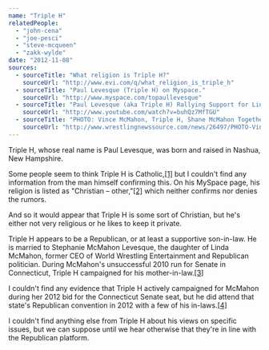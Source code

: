 ```yaml
---
name: "Triple H"
relatedPeople:
  - "john-cena"
  - "joe-pesci"
  - "steve-mcqueen"
  - "zakk-wylde"
date: "2012-11-08"
sources:
  - sourceTitle: "What religion is Triple H?"
    sourceUrl: "http://www.evi.com/q/what_religion_is_triple_h"
  - sourceTitle: "Paul Levesque (Triple H) on Myspace."
    sourceUrl: "http://www.myspace.com/topaullevesque"
  - sourceTitle: "Paul Levesque (aka Triple H) Rallying Support for Linda."
    sourceUrl: "http://www.youtube.com/watch?v=buhQz7MfTGU"
  - sourceTitle: "PHOTO: Vince McMahon, Triple H, Shane McMahon Together."
    sourceUrl: "http://www.wrestlingnewssource.com/news/26497/PHOTO-Vince-McMahon-Triple-H-Shane-McMahon-Together/"
---
```


Triple H, whose real name is Paul Levesque, was born and raised in Nashua, New Hampshire.

Some people seem to think Triple H is Catholic,<a class="source-citation" href="http://www.evi.com/q/what_religion_is_triple_h" title="What religion is Triple H?">[1]</a> but I couldn't find any information from the man himself confirming this. On his MySpace page, his religion is listed as "Christian – other,"<a class="source-citation" href="http://www.myspace.com/topaullevesque" title="Paul Levesque (Triple H) on Myspace.">[2]</a> which neither confirms nor denies the rumors.

And so it would appear that Triple H is some sort of Christian, but he's either not very religious or he likes to keep it private.

Triple H appears to be a Republican, or at least a supportive son-in-law. He is married to Stephanie McMahon Levesque, the daughter of Linda McMahon, former CEO of World Wrestling Entertainment and Republican politician. During McMahon's unsuccessful 2010 run for Senate in Connecticut, Triple H campaigned for his mother-in-law.<a class="source-citation" href="http://www.youtube.com/watch?v=buhQz7MfTGU" title="Paul Levesque (aka Triple H) Rallying Support for Linda.">[3]</a>

I couldn't find any evidence that Triple H actively campaigned for McMahon during her 2012 bid for the Connecticut Senate seat, but he did attend that state's Republican convention in 2012 with a few of his in-laws.<a class="source-citation" href="http://www.wrestlingnewssource.com/news/26497/PHOTO-Vince-McMahon-Triple-H-Shane-McMahon-Together/" title="PHOTO: Vince McMahon, Triple H, Shane McMahon Together.">[4]</a>

I couldn't find anything else from Triple H about his views on specific issues, but we can suppose until we hear otherwise that they're in line with the Republican platform.